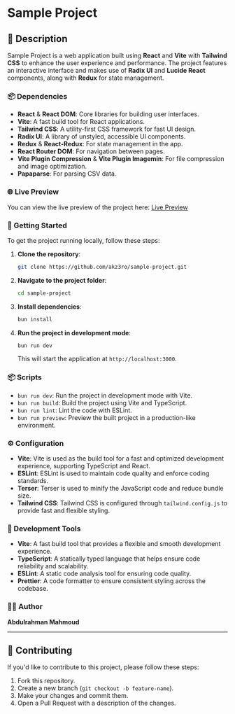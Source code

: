 # Sample Project

## 📌 Description

Sample Project is a web application built using **React** and **Vite** with **Tailwind CSS** to enhance the user experience and performance. The project features an interactive interface and makes use of **Radix UI** and **Lucide React** components, along with **Redux** for state management.

### 📦 Dependencies
- **React** & **React DOM**: Core libraries for building user interfaces.
- **Vite**: A fast build tool for React applications.
- **Tailwind CSS**: A utility-first CSS framework for fast UI design.
- **Radix UI**: A library of unstyled, accessible UI components.
- **Redux** & **React-Redux**: For state management in the app.
- **React Router DOM**: For navigation between pages.
- **Vite Plugin Compression** & **Vite Plugin Imagemin**: For file compression and image optimization.
- **Papaparse**: For parsing CSV data.

### 🌐 Live Preview
You can view the live preview of the project here: [Live Preview](https://sampleproject-akzero.vercel.app)


### 🚀 Getting Started

To get the project running locally, follow these steps:

1. **Clone the repository**:
    ```bash
    git clone https://github.com/akz3ro/sample-project.git
    ```

2. **Navigate to the project folder**:
    ```bash
    cd sample-project
    ```

3. **Install dependencies**:
    ```bash
    bun install
    ```

4. **Run the project in development mode**:
    ```bash
    bun run dev
    ```

    This will start the application at `http://localhost:3000`.

### 📦 Scripts

- `bun run dev`: Run the project in development mode with Vite.
- `bun run build`: Build the project using Vite and TypeScript.
- `bun run lint`: Lint the code with ESLint.
- `bun run preview`: Preview the built project in a production-like environment.

### ⚙️ Configuration

- **Vite**: Vite is used as the build tool for a fast and optimized development experience, supporting TypeScript and React.
- **ESLint**: ESLint is used to maintain code quality and enforce coding standards.
- **Terser**: Terser is used to minify the JavaScript code and reduce bundle size.
- **Tailwind CSS**: Tailwind CSS is configured through `tailwind.config.js` to provide fast and flexible styling.

### 🔧 Development Tools
- **Vite**: A fast build tool that provides a flexible and smooth development experience.
- **TypeScript**: A statically typed language that helps ensure code reliability and scalability.
- **ESLint**: A static code analysis tool for ensuring code quality.
- **Prettier**: A code formatter to ensure consistent styling across the codebase.

### 🧑‍💻 Author
**Abdulrahman Mahmoud**


---

## 🌟 Contributing

If you'd like to contribute to this project, please follow these steps:

1. Fork this repository.
2. Create a new branch (`git checkout -b feature-name`).
3. Make your changes and commit them.
4. Open a Pull Request with a description of the changes.

